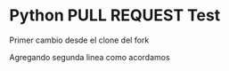 # Python PULL REQUEST Test

Primer cambio desde el clone del fork

Agregando segunda linea como acordamos
